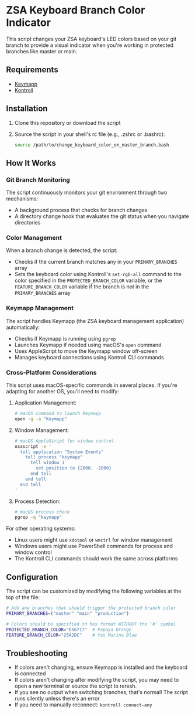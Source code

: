 # ZSA Keyboard Branch Color Indicator

This script changes your ZSA keyboard's LED colors based on your git branch to provide a visual indicator when you're working in protected branches like master or main.

## Requirements

- [Keymapp](https://www.zsa.io/flash/)
- [Kontroll](https://github.com/zsa/kontroll)

## Installation

1. Clone this repository or download the script

2. Source the script in your shell's rc file (e.g., .zshrc or .bashrc):
   ```bash
   source /path/to/change_keyboard_color_on_master_branch.bash
   ```

## How It Works

### Git Branch Monitoring

The script continuously monitors your git environment through two mechanisms:

- A background process that checks for branch changes
- A directory change hook that evaluates the git status when you navigate directories

### Color Management

When a branch change is detected, the script:

- Checks if the current branch matches any in your `PRIMARY_BRANCHES` array
- Sets the keyboard color using Kontroll's `set-rgb-all` command to the color specified in the `PROTECTED_BRANCH_COLOR` variable, or the `FEATURE_BRANCH_COLOR` variable if the branch is not in the `PRIMARY_BRANCHES` array

### Keymapp Management

The script handles Keymapp (the ZSA keyboard management application) automatically:

- Checks if Keymapp is running using `pgrep`
- Launches Keymapp if needed using macOS's `open` command
- Uses AppleScript to move the Keymapp window off-screen
- Manages keyboard connections using Kontroll CLI commands

### Cross-Platform Considerations

This script uses macOS-specific commands in several places. If you're adapting for another OS, you'll need to modify:

1. Application Management:

   ```bash
   # macOS command to launch Keymapp
   open -g -a "Keymapp"
   ```

2. Window Management:

   ```bash
   # macOS AppleScript for window control
   osascript -e '
     tell application "System Events"
       tell process "keymapp"
         tell window 1
           set position to {2000, -1000}
         end tell
       end tell
     end tell
   '
   ```

3. Process Detection:
   ```bash
   # macOS process check
   pgrep -q "keymapp"
   ```

For other operating systems:

- Linux users might use `xdotool` or `wmctrl` for window management
- Windows users might use PowerShell commands for process and window control
- The Kontroll CLI commands should work the same across platforms

## Configuration

The script can be customized by modifying the following variables at the top of the file:

```bash
# Add any branches that should trigger the protected branch color
PRIMARY_BRANCHES=("master" "main" "production")

# Colors should be specified in hex format WITHOUT the '#' symbol
PROTECTED_BRANCH_COLOR="E56717"  # Papaya Orange
FEATURE_BRANCH_COLOR="25A2DC"    # Yas Marina Blue
```

## Troubleshooting

- If colors aren't changing, ensure Keymapp is installed and the keyboard is connected
- If colors aren't changing after modifying the script, you may need to open a new terminal or source the script to reresh.
- If you see no output when switching branches, that's normal! The script runs silently unless there's an error
- If you need to manually reconnect: `kontroll connect-any`

